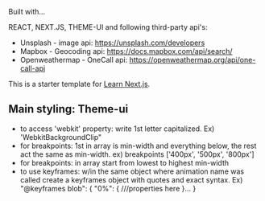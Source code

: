 Built with...

REACT, NEXT.JS, THEME-UI and following third-party api's:

- Unsplash - image api: https://unsplash.com/developers
- Mapbox - Geocoding api: https://docs.mapbox.com/api/search/
- Openweathermap - OneCall api: https://openweathermap.org/api/one-call-api

This is a starter template for [Learn Next.js](https://nextjs.org/learn).

## Main styling: Theme-ui

- to access 'webkit' property: write 1st letter capitalized. Ex) 'WebkitBackgroundClip"
- for breakpoints: 1st in array is min-width and everything below, the rest act the same as min-width. ex) breakpoints ['400px', '500px', '800px']
- for breakpoints: in array start from lowest to highest min-width
- to use keyframes: w/in the same object where animation name was called create a keyframes object with quotes and exact syntax. Ex)
  "@keyframes blob": {
  "0%": {
  ///properties here
  }...
  }
